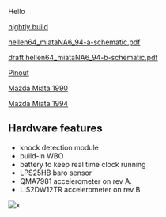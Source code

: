Hello

[nightly build](https://rusefi.com/build_server/rusefi_bundle_hellenNA6.zip)

[hellen64_miataNA6_94-a-schematic.pdf](Hardware/Hellen/hellen64_miataNA6_94-a-schematic.pdf)

[draft hellen64_miataNA6_94-b-schematic.pdf](Hardware/Hellen/hellen64_miataNA6_94-b-schematic.pdf)

[Pinout](https://rusefi.com/docs/pinouts/hellen/hellen64_miataNA6_94/)

[Mazda Miata 1990](Mazda-Miata-1990)

[Mazda Miata 1994](Mazda-Miata-1994)

## Hardware features

* knock detection module
* build-in WBO
* battery to keep real time clock running
* LPS25HB baro sensor
* QMA7981 accelerometer on rev A.
* LIS2DW12TR accelerometer on rev B.



![x](Hardware/Hellen/hellen64na6-a.jpg)